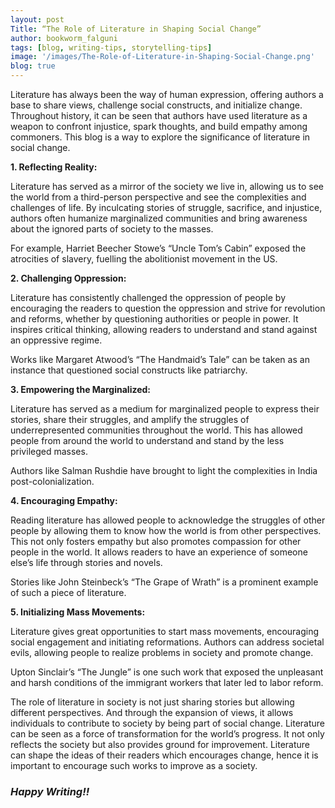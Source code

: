```yaml
---
layout: post
Title: “The Role of Literature in Shaping Social Change”
author: bookworm_falguni
tags: [blog, writing-tips, storytelling-tips]
image: '/images/The-Role-of-Literature-in-Shaping-Social-Change.png'
blog: true
---
```

Literature has always been the way of human expression, offering authors a base to share views, challenge social constructs, and initialize change. Throughout history, it can be seen that authors have used literature as a weapon to confront injustice, spark thoughts, and build empathy among commoners. This blog is a way to explore the significance of literature in social change.

**1. Reflecting Reality:**

Literature has served as a mirror of the society we live in, allowing us to see the world from a third-person perspective and see the complexities and challenges of life. By inculcating stories of struggle, sacrifice, and injustice, authors often humanize marginalized communities and bring awareness about the ignored parts of society to the masses. 

For example, Harriet Beecher Stowe’s “Uncle Tom’s Cabin” exposed the atrocities of slavery, fuelling the abolitionist movement in the US.

**2. Challenging Oppression:**

Literature has consistently challenged the oppression of people by encouraging the readers to question the oppression and strive for revolution and reforms, whether by questioning authorities or people in power. It inspires critical thinking, allowing readers to understand and stand against an oppressive regime. 

Works like Margaret Atwood’s “The Handmaid’s Tale” can be taken as an instance that questioned social constructs like patriarchy.

**3. Empowering the Marginalized:**

Literature has served as a medium for marginalized people to express their stories, share their struggles, and amplify the struggles of underrepresented communities throughout the world. This has allowed people from around the world to understand and stand by the less privileged masses. 

Authors like Salman Rushdie have brought to light the complexities in India post-colonialization.

**4. Encouraging Empathy:**

Reading literature has allowed people to acknowledge the struggles of other people by allowing them to know how the world is from other perspectives. This not only fosters empathy but also promotes compassion for other people in the world. It allows readers to have an experience of someone else’s life through stories and novels. 

Stories like John Steinbeck’s “The Grape of Wrath” is a prominent example of such a piece of literature.

**5. Initializing Mass Movements:**

Literature gives great opportunities to start mass movements, encouraging social engagement and initiating reformations. Authors can address societal evils, allowing people to realize problems in society and promote change. 

Upton Sinclair’s “The Jungle” is one such work that exposed the unpleasant and harsh conditions of the immigrant workers that later led to labor reform.

The role of literature in society is not just sharing stories but allowing different perspectives. And through the expansion of views, it allows individuals to contribute to society by being part of social change. Literature can be seen as a force of transformation for the world’s progress. It not only reflects the society but also provides ground for improvement. Literature can shape the ideas of their readers which encourages change, hence it is important to encourage such works to improve as a society.
### ***Happy Writing!!***
